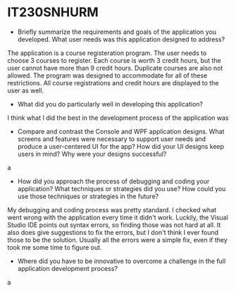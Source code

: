 # IT230SNHURM

- Briefly summarize the requirements and goals of the application you developed. What user needs was this application designed to address?

The application is a course registeration program. The user needs to choose 3 courses to register. Each course is worth 3 credit hours, but the user cannot have more than 9 credit hours. Duplicate courses are also not allowed. The program was designed to accommodate for all of these restrictions. All course registrations and credit hours are displayed to the user as well.
    
- What did you do particularly well in developing this application?

I think what I did the best in the development process of the application was

- Compare and contrast the Console and WPF application designs. What screens and features were necessary to support user needs and produce a user-centered UI for the app? How did your UI designs keep users in mind? Why were your designs successful?

a

- How did you approach the process of debugging and coding your application? What techniques or strategies did you use? How could you use those techniques or strategies in the future?

My debugging and coding process was pretty standard. I checked what went wrong with the application every time it didn't work. Luckily, the Visual Studio IDE points out syntax errors, so finding those was not hard at all. It also does give suggestions to fix the errors, but I don't think I ever found those to be the solution. Usually all the errors were a simple fix, even if they took me some time to figure out. 

- Where did you have to be innovative to overcome a challenge in the full application development process?

a
